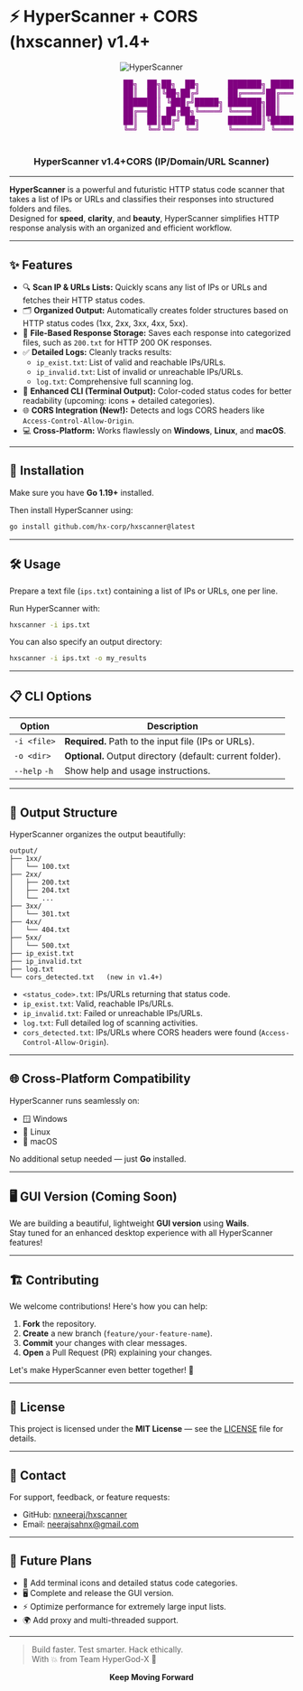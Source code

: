 # ⚡ HyperScanner + CORS (hxscanner) v1.4+

<p align="center">
  <img src="https://img.shields.io/badge/HyperScanner-purple?style=for-the-badge&logoColor=white" alt="HyperScanner" />
</p>

<p align="center">
  
  <pre style="color: purple;">
                        ██╗  ██╗██╗  ██╗      ███████╗ ██████╗ █████╗ ███╗   ██╗███╗   ██╗███████╗██████╗
                        ██║  ██║╚██╗██╔╝      ██╔════╝██╔════╝██╔══██╗████╗  ██║████╗  ██║██╔════╝██╔══██╗
                        ███████║ ╚███╔╝█████╗ ███████╗██║     ███████║██╔██╗ ██║██╔██╗ ██║█████╗  ██████╔╝
                        ██╔══██║ ██╔██╗╚════╝ ╚════██║██║     ██╔══██║██║╚██╗██║██║╚██╗██║██╔══╝  ██╔══██╗
                        ██║  ██║██╔╝ ██╗      ███████║╚██████╗██║  ██║██║ ╚████║██║ ╚████║███████╗██║  ██║
                        ╚═╝  ╚═╝╚═╝  ╚═╝      ╚══════╝ ╚═════╝╚═╝  ╚═╝╚═╝  ╚═══╝╚═╝  ╚═══╝╚══════╝╚═╝  ╚═╝
  </pre>

  <h3 align="center">HyperScanner v1.4+CORS (IP/Domain/URL Scanner)</h3>

</p>

---

**HyperScanner** is a powerful and futuristic HTTP status code scanner that takes a list of IPs or URLs and classifies their responses into structured folders and files.  
Designed for **speed**, **clarity**, and **beauty**, HyperScanner simplifies HTTP response analysis with an organized and efficient workflow.

---

## ✨ Features

- 🔍 **Scan IP & URLs Lists:** Quickly scans any list of IPs or URLs and fetches their HTTP status codes.
- 🗂️ **Organized Output:** Automatically creates folder structures based on HTTP status codes (1xx, 2xx, 3xx, 4xx, 5xx).
- 📁 **File-Based Response Storage:** Saves each response into categorized files, such as `200.txt` for HTTP 200 OK responses.
- ✅ **Detailed Logs:** Cleanly tracks results:
  - `ip_exist.txt`: List of valid and reachable IPs/URLs.
  - `ip_invalid.txt`: List of invalid or unreachable IPs/URLs.
  - `log.txt`: Comprehensive full scanning log.
- 🎨 **Enhanced CLI (Terminal Output):** Color-coded status codes for better readability (upcoming: icons + detailed categories).
- 🌐 **CORS Integration (New!):** Detects and logs CORS headers like `Access-Control-Allow-Origin`.
- 💻 **Cross-Platform:** Works flawlessly on **Windows**, **Linux**, and **macOS**.

---

## 🚀 Installation

Make sure you have **Go 1.19+** installed.

Then install HyperScanner using:

```bash
go install github.com/hx-corp/hxscanner@latest
```

---

## 🛠️ Usage

Prepare a text file (`ips.txt`) containing a list of IPs or URLs, one per line.

Run HyperScanner with:

```bash
hxscanner -i ips.txt
```

You can also specify an output directory:

```bash
hxscanner -i ips.txt -o my_results
```

---

## 📋 CLI Options

| Option        | Description                                           |
|---------------|-------------------------------------------------------|
| `-i <file>`   | **Required.** Path to the input file (IPs or URLs).    |
| `-o <dir>`    | **Optional.** Output directory (default: current folder). |
| `--help` `-h`     | Show help and usage instructions.                     |

---

## 📂 Output Structure

HyperScanner organizes the output beautifully:

```plaintext
output/
├── 1xx/
│   └── 100.txt
├── 2xx/
│   ├── 200.txt
│   ├── 204.txt
│   └── ...
├── 3xx/
│   └── 301.txt
├── 4xx/
│   └── 404.txt
├── 5xx/
│   └── 500.txt
├── ip_exist.txt
├── ip_invalid.txt
├── log.txt
└── cors_detected.txt   (new in v1.4+)
```

- `<status_code>.txt`: IPs/URLs returning that status code.
- `ip_exist.txt`: Valid, reachable IPs/URLs.
- `ip_invalid.txt`: Failed or unreachable IPs/URLs.
- `log.txt`: Full detailed log of scanning activities.
- `cors_detected.txt`: IPs/URLs where CORS headers were found (`Access-Control-Allow-Origin`).

---

## 🌐 Cross-Platform Compatibility

HyperScanner runs seamlessly on:

- 🪟 Windows
- 🐧 Linux
- 🍎 macOS

No additional setup needed — just **Go** installed.

---

## 🖥️ GUI Version (Coming Soon)

We are building a beautiful, lightweight **GUI version** using **Wails**.  
Stay tuned for an enhanced desktop experience with all HyperScanner features!

---

## 🏗️ Contributing

We welcome contributions! Here's how you can help:

1. **Fork** the repository.
2. **Create** a new branch (`feature/your-feature-name`).
3. **Commit** your changes with clear messages.
4. **Open** a Pull Request (PR) explaining your changes.

Let's make HyperScanner even better together! 🌟

---

## 📄 License

This project is licensed under the **MIT License** — see the [LICENSE](LICENSE) file for details.

---

## 📧 Contact

For support, feedback, or feature requests:

- GitHub: [nxneeraj/hxscanner](https://github.com/nxneeraj/hxscanner)
- Email: neerajsahnx@gmail.com

---

## 🔮 Future Plans

- 🎯 Add terminal icons and detailed status code categories.
- 🖥️ Complete and release the GUI version.
- ⚡ Optimize performance for extremely large input lists.
- 🌍 Add proxy and multi-threaded support.

------

> Build faster. Test smarter. Hack ethically.  
> With 💥 from Team HyperGod-X 👾
<p align="center"><strong> Keep Moving Forward </strong></p>
